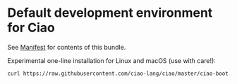 # Default development environment for Ciao

See [Manifest](Manifest.pl) for contents of this bundle.

Experimental one-line installation for Linux and macOS (use with care!):
```sh
curl https://raw.githubusercontent.com/ciao-lang/ciao/master/ciao-boot.sh -sSf | sh -s -- get github.com/ciao-lang/devenv; ~/.ciaoroot/master/ciao-boot.sh full-install ~/.ciaoroot/master
```
